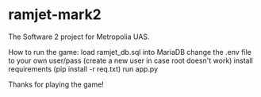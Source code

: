 # ramjet-mark2
The Software 2 project for Metropolia UAS.

How to run the game:
load ramjet_db.sql into MariaDB
change the .env file to your own user/pass (create a new user in case root doesn't work)
install requirements (pip install -r req.txt)
run app.py

Thanks for playing the game!
